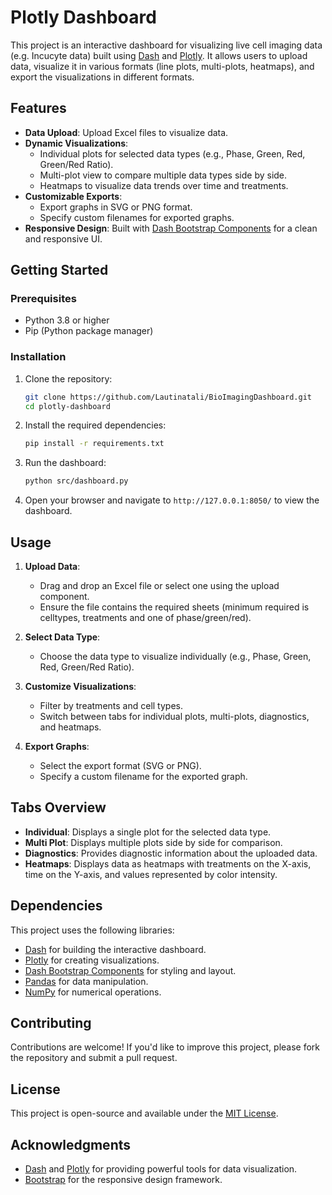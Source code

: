 # Plotly Dashboard

This project is an interactive dashboard for visualizing live cell imaging data (e.g. Incucyte data) built using [Dash](https://dash.plotly.com/) and [Plotly](https://plotly.com/). It allows users to upload data, visualize it in various formats (line plots, multi-plots, heatmaps), and export the visualizations in different formats.

## Features

- **Data Upload**: Upload Excel files to visualize data.
- **Dynamic Visualizations**:
  - Individual plots for selected data types (e.g., Phase, Green, Red, Green/Red Ratio).
  - Multi-plot view to compare multiple data types side by side.
  - Heatmaps to visualize data trends over time and treatments.
- **Customizable Exports**:
  - Export graphs in SVG or PNG format.
  - Specify custom filenames for exported graphs.
- **Responsive Design**: Built with [Dash Bootstrap Components](https://dash-bootstrap-components.opensource.faculty.ai/) for a clean and responsive UI.


## Getting Started

### Prerequisites

- Python 3.8 or higher
- Pip (Python package manager)

### Installation

1. Clone the repository:
   ```bash
   git clone https://github.com/Lautinatali/BioImagingDashboard.git
   cd plotly-dashboard
   ```

2. Install the required dependencies:
   ```bash
   pip install -r requirements.txt
   ```

3. Run the dashboard:
   ```bash
   python src/dashboard.py
   ```

4. Open your browser and navigate to `http://127.0.0.1:8050/` to view the dashboard.

## Usage

1. **Upload Data**:
   - Drag and drop an Excel file or select one using the upload component.
   - Ensure the file contains the required sheets (minimum required is celltypes, treatments and one of phase/green/red).

2. **Select Data Type**:
   - Choose the data type to visualize individually (e.g., Phase, Green, Red, Green/Red Ratio).

3. **Customize Visualizations**:
   - Filter by treatments and cell types.
   - Switch between tabs for individual plots, multi-plots, diagnostics, and heatmaps.

4. **Export Graphs**:
   - Select the export format (SVG or PNG).
   - Specify a custom filename for the exported graph.

## Tabs Overview

- **Individual**: Displays a single plot for the selected data type.
- **Multi Plot**: Displays multiple plots side by side for comparison.
- **Diagnostics**: Provides diagnostic information about the uploaded data.
- **Heatmaps**: Displays data as heatmaps with treatments on the X-axis, time on the Y-axis, and values represented by color intensity.

## Dependencies

This project uses the following libraries:
- [Dash](https://dash.plotly.com/) for building the interactive dashboard.
- [Plotly](https://plotly.com/) for creating visualizations.
- [Dash Bootstrap Components](https://dash-bootstrap-components.opensource.faculty.ai/) for styling and layout.
- [Pandas](https://pandas.pydata.org/) for data manipulation.
- [NumPy](https://numpy.org/) for numerical operations.


## Contributing

Contributions are welcome! If you'd like to improve this project, please fork the repository and submit a pull request.

## License

This project is open-source and available under the [MIT License](LICENSE).

## Acknowledgments

- [Dash](https://dash.plotly.com/) and [Plotly](https://plotly.com/) for providing powerful tools for data visualization.
- [Bootstrap](https://getbootstrap.com/) for the responsive design framework.